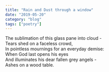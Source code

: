 ```yaml
---
title: "Rain and Dust through a window"
date: "2019-05-20"
category: "blog"
tags: ["poetry"]
---
```

The sublimation of this glass pane into cloud -  
Tears shed on a faceless crowd,  
In pointless mournings for an everyday demise:  
When God last opens his eyes  
And illuminates his dear fallen grey angels -  
Ashes on a wood table.